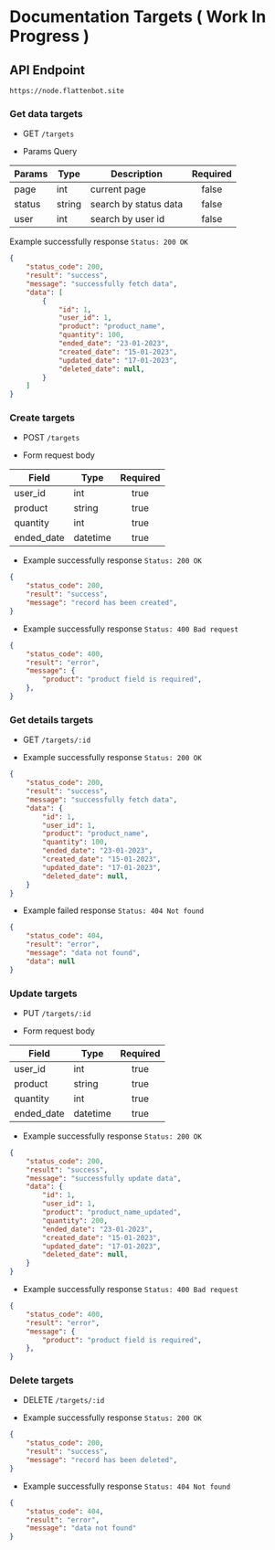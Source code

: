 # Documentation Targets ( Work In Progress )

## API Endpoint

```
https://node.flattenbot.site
```

### Get data targets

- GET `/targets`

- Params Query

| **Params**     | **Type**     | **Description**       | **Required** |
| -------------  | ------------ | --------------------- | :----------: |
| page           | int          | current page          | false        |
| status         | string       | search by status data | false        |
| user           | int          | search by user id     | false        |

Example successfully response `Status: 200 OK`

```json
{
    "status_code": 200,
    "result": "success",
    "message": "successfully fetch data",
    "data": [
        {
            "id": 1,
            "user_id": 1,
            "product": "product_name",
            "quantity": 100,
            "ended_date": "23-01-2023",
            "created_date": "15-01-2023",
            "updated_date": "17-01-2023",
            "deleted_date": null,
        }
    ]
}
```

### Create targets

- POST `/targets`

- Form request body

| **Field**     | **Type**    | **Required** |
| ------------- | ----------  | :----------: |
| user_id       | int         | true         |
| product       | string      | true         | 
| quantity      | int         | true         |
| ended_date    | datetime    | true         |

- Example successfully response `Status: 200 OK`

```json
{
    "status_code": 200,
    "result": "success",
    "message": "record has been created",
}
```
- Example successfully response `Status: 400 Bad request`

```json
{
    "status_code": 400,
    "result": "error",
    "message": {
        "product": "product field is required",
    },
}
```
### Get details targets
- GET `/targets/:id`

- Example successfully response `Status: 200 OK`

```json
{
    "status_code": 200,
    "result": "success",
    "message": "successfully fetch data",
    "data": {
        "id": 1,
        "user_id": 1,
        "product": "product_name",
        "quantity": 100,
        "ended_date": "23-01-2023",
        "created_date": "15-01-2023",
        "updated_date": "17-01-2023",
        "deleted_date": null,
    }
}
```
- Example failed response `Status: 404 Not found`

```json
{
    "status_code": 404,
    "result": "error",
    "message": "data not found",
    "data": null
}
```
### Update targets

- PUT `/targets/:id`

- Form request body

| **Field**     | **Type**    | **Required** |
| ------------- | ----------  | :----------: |
| user_id       | int         | true         |
| product       | string      | true         | 
| quantity      | int         | true         |
| ended_date    | datetime    | true         |

- Example successfully response `Status: 200 OK`

```json
{
    "status_code": 200,
    "result": "success",
    "message": "successfully update data",
    "data": {
        "id": 1,
        "user_id": 1,
        "product": "product_name_updated",
        "quantity": 200,
        "ended_date": "23-01-2023",
        "created_date": "15-01-2023",
        "updated_date": "17-01-2023",
        "deleted_date": null,
    }
}
```
- Example successfully response `Status: 400 Bad request`

```json
{
    "status_code": 400,
    "result": "error",
    "message": {
        "product": "product field is required",
    },
}
```
### Delete targets

- DELETE `/targets/:id`

- Example successfully response `Status: 200 OK`

```json
{
    "status_code": 200,
    "result": "success",
    "message": "record has been deleted",
}
```

- Example successfully response `Status: 404 Not found`

```json
{
    "status_code": 404,
    "result": "error",
    "message": "data not found"
}